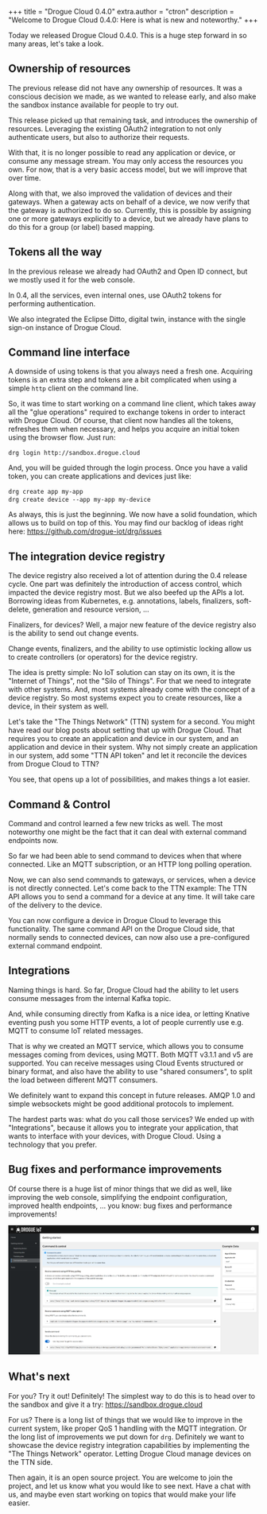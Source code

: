 +++
title = "Drogue Cloud 0.4.0"
extra.author = "ctron"
description = "Welcome to Drogue Cloud 0.4.0: Here is what is new and noteworthy."
+++

Today we released Drogue Cloud 0.4.0. This is a huge step forward in so many areas, let's take a look.

## Ownership of resources

The previous release did not have any ownership of resources. It was a conscious decision we made, as we wanted to
release early, and also make the sandbox instance available for people to try out.

This release picked up that remaining task, and introduces the ownership of resources. Leveraging the existing OAuth2
integration to not only authenticate users, but also to authorize their requests.

With that, it is no longer possible to read any application or device, or consume any message stream. You may only
access the resources you own. For now, that is a very basic access model, but we will improve that over time.

Along with that, we also improved the validation of devices and their gateways. When a gateway acts on behalf of a
device, we now verify that the gateway is authorized to do so. Currently, this is possible by assigning one or
more gateways explicitly to a device, but we already have plans to do this for a group (or label) based mapping.

## Tokens all the way

In the previous release we already had OAuth2 and Open ID connect, but we mostly used it for the web console.

In 0.4, all the services, even internal ones, use OAuth2 tokens for performing authentication.

We also integrated the Eclipse Ditto, digital twin, instance with the single sign-on instance of Drogue Cloud.

## Command line interface

A downside of using tokens is that you always need a fresh one. Acquiring tokens is an extra step and tokens
are a bit complicated when using a simple `http` client on the command line. 

So, it was time to start working on a command line client, which takes away all the "glue operations" required to
exchange tokens in order to interact with Drogue Cloud. Of course, that client now handles all the tokens, refreshes
them when necessary, and helps you acquire an initial token using the browser flow. Just run:

~~~
drg login http://sandbox.drogue.cloud
~~~

And, you will be guided through the login process. Once you have a valid token, you can create applications and
devices just like:

~~~
drg create app my-app
drg create device --app my-app my-device
~~~

As always, this is just the beginning. We now have a solid foundation, which allows us to build on top of this. You may
find our backlog of ideas right here: https://github.com/drogue-iot/drg/issues

## The integration device registry

The device registry also received a lot of attention during the 0.4 release cycle. One part was definitely the
introduction of access control, which impacted the device registry most. But we also beefed up the APIs a lot.
Borrowing ideas from Kubernetes, e.g. annotations, labels, finalizers, soft-delete, generation and resource version, …

Finalizers, for devices? Well, a major new feature of the device registry also is the ability to send out change events.

Change events, finalizers, and the ability to use optimistic locking allow us to create controllers (or operators) for
the device registry.

The idea is pretty simple: No IoT solution can stay on its own, it is the "Internet of Things", not the
"Silo of Things". For that we need to integrate with other systems. And, most systems already come with the concept of
a device registry. So most systems expect you to create resources, like a device, in their system as well.

Let's take the "The Things Network" (TTN) system for a second. You might have read our blog posts about setting that
up with Drogue Cloud. That requires you to create an application and device in our system, and an application and device
in their system. Why not simply create an application in our system, add some "TTN API token" and let it reconcile
the devices from Drogue Cloud to TTN?

You see, that opens up a lot of possibilities, and makes things a lot easier.

## Command & Control

Command and control learned a few new tricks as well. The most noteworthy one might be the fact that it can deal with
external command endpoints now.

So far we had been able to send command to devices when that where connected. Like an MQTT subscription, or an HTTP long
polling operation.

Now, we can also send commands to gateways, or services, when a device is not directly connected. Let's come back to
the TTN example: The TTN API allows you to send a command for a device at any time. It will take care of the delivery
to the device.

You can now configure a device in Drogue Cloud to leverage this functionality. The same command API on the Drogue Cloud
side, that normally sends to connected devices, can now also use a pre-configured external command endpoint.

## Integrations

Naming things is hard. So far, Drogue Cloud had the ability to let users consume messages from the internal Kafka topic.

And, while consuming directly from Kafka is a nice idea, or letting Knative eventing push you some HTTP events, a lot
of people currently use e.g. MQTT to consume IoT related messages.

That is why we created an MQTT service, which allows you to consume messages coming from devices, using MQTT. Both MQTT v3.1.1 and v5 are supported. You can receive messages using Cloud Events structured or binary format, and also have
the ability to use "shared consumers", to split the load between different MQTT consumers.

We definitely want to expand this concept in future releases. AMQP 1.0 and simple websockets might be good additional
protocols to implement.

The hardest parts was: what do you call those services? We ended up with "Integrations", because it allows you to
integrate your application, that wants to interface with your devices, with Drogue Cloud. Using a technology that you
prefer.

## Bug fixes and performance improvements

Of course there is a huge list of minor things that we did as well, like improving the web console, simplifying the
endpoint configuration, improved health endpoints, … you know: bug fixes and performance improvements!

![Screenshot of improved web console](screenshot.png)

## What's next

For you? Try it out! Definitely! The simplest way to do this is to head over to the sandbox and give it a try:
https://sandbox.drogue.cloud

For us? There is a long list of things that we would like to improve in the current system, like proper QoS 1 handling
with the MQTT integration. Or the long list of improvements we put down for `drg`. Definitely we want to showcase the device registry integration capabilities by implementing the "The Things Network"
operator. Letting Drogue Cloud manage devices on the TTN side.

Then again, it is an open source project. You are welcome to join the project, and let us know what you would like to
see next. Have a chat with us, and maybe even start working on topics that would make your life easier.

